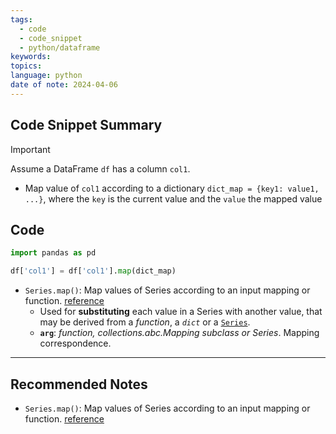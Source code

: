 ```yaml
---
tags:
  - code
  - code_snippet
  - python/dataframe
keywords: 
topics: 
language: python
date of note: 2024-04-06
---
```


## Code Snippet Summary

>[!important]
>Assume a DataFrame `df` has a column `col1`.
>- Map value of `col1` according to a dictionary `dict_map = {key1: value1, ...}`, where the `key` is the current value and the `value` the mapped value


## Code

```python
import pandas as pd

df['col1'] = df['col1'].map(dict_map)
```

- `Series.map()`: Map values of Series according to an input mapping or function. [reference](https://pandas.pydata.org/docs/reference/api/pandas.Series.map.html#pandas.Series.map)
	- Used for **substituting** each value in a Series with another value, that may be derived from a *function*, a *`dict`* or a [`Series`](https://pandas.pydata.org/docs/reference/api/pandas.Series.html#pandas.Series "pandas.Series").
	- **`arg`**: *function, collections.abc.Mapping subclass or Series*. Mapping correspondence.


-----------
##  Recommended Notes

- `Series.map()`: Map values of Series according to an input mapping or function. [reference](https://pandas.pydata.org/docs/reference/api/pandas.Series.map.html#pandas.Series.map)